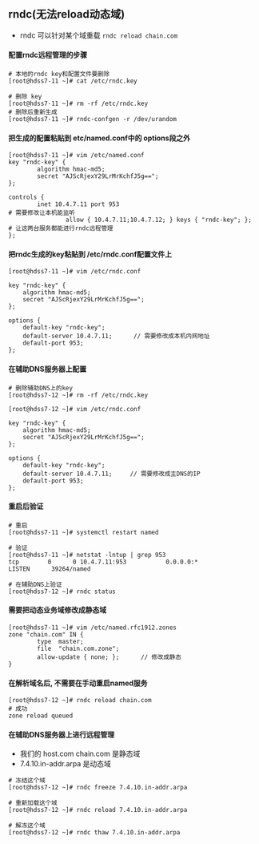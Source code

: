## rndc(无法reload动态域)
- rndc 可以针对某个域重载 `rndc reload chain.com`
#### 配置rndc远程管理的步骤
``` shell
# 本地的rndc key和配置文件要删除
[root@hdss7-11 ~]# cat /etc/rndc.key

# 删除 key
[root@hdss7-11 ~]# rm -rf /etc/rndc.key
# 删除后重新生成
[root@hdss7-11 ~]# rndc-confgen -r /dev/urandom
```
#### 把生成的配置粘贴到 etc/named.conf中的 options段之外
``` shell
[root@hdss7-11 ~]# vim /etc/named.conf
key "rndc-key" {
        algorithm hmac-md5;
        secret "AJScRjexY29LrMrKchfJ5g==";
};

controls {
        inet 10.4.7.11 port 953                                        # 需要修改让本机能监听
                allow { 10.4.7.11;10.4.7.12; } keys { "rndc-key"; };   # 让这两台服务都能进行rndc远程管理
};
```
#### 把rndc生成的key粘贴到 /etc/rndc.conf配置文件上
``` shell
[root@hdss7-11 ~]# vim /etc/rndc.conf

key "rndc-key" {
    algorithm hmac-md5;
    secret "AJScRjexY29LrMrKchfJ5g==";
};

options {
    default-key "rndc-key";
    default-server 10.4.7.11;      // 需要修改成本机内网地址
    default-port 953;
};
```
#### 在辅助DNS服务器上配置
``` shell
# 删除辅助DNS上的key
[root@hdss7-12 ~]# rm -rf /etc/rndc.key

[root@hdss7-12 ~]# vim /etc/rndc.conf

key "rndc-key" {
    algorithm hmac-md5;
    secret "AJScRjexY29LrMrKchfJ5g==";
};

options {
    default-key "rndc-key";
    default-server 10.4.7.11;     // 需要修改成主DNS的IP
    default-port 953;
};
```
#### 重启后验证
``` shell
# 重启
[root@hdss7-11 ~]# systemctl restart named

# 验证
[root@hdss7-11 ~]# netstat -lntup | grep 953
tcp        0      0 10.4.7.11:953           0.0.0.0:*               LISTEN      39264/named

# 在辅助DNS上验证
[root@hdss7-12 ~]# rndc status
```
#### 需要把动态业务域修改成静态域
``` shell
[root@hdss7-11 ~]# vim /etc/named.rfc1912.zones
zone "chain.com" IN {
        type  master;
        file  "chain.com.zone";
        allow-update { none; };      // 修改成静态
}
```
#### 在解析域名后, 不需要在手动重启named服务
``` shell
[root@hdss7-12 ~]# rndc reload chain.com
# 成功
zone reload queued
```
#### 在辅助DNS服务器上进行远程管理
- 我们的 host.com  chain.com 是静态域  
- 7.4.10.in-addr.arpa 是动态域
``` shell
# 冻结这个域
[root@hdss7-12 ~]# rndc freeze 7.4.10.in-addr.arpa

# 重新加载这个域
[root@hdss7-12 ~]# rndc reload 7.4.10.in-addr.arpa

# 解冻这个域
[root@hdss7-12 ~]# rndc thaw 7.4.10.in-addr.arpa
```


